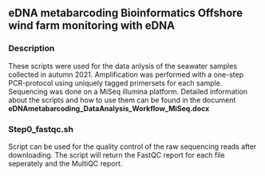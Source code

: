 ## eDNA metabarcoding Bioinformatics Offshore wind farm monitoring with eDNA
### Description
These scripts were used for the data anlysis of the seawater samples collected in autumn 2021. 
Amplification was performed with a one-step PCR-protocol using uniquely tagged primersets for each sample. Sequencing was done on a MiSeq illumina platform.
Detailed information about the scripts and how to use them can be found in the document **eDNAmetabarcoding_DataAnalysis_Workflow_MiSeq.docx**

### Step0_fastqc.sh
Script can be used for the quality control of the raw sequencing reads after downloading.
The script will return the FastQC report for each file seperately and the MultiQC report.

